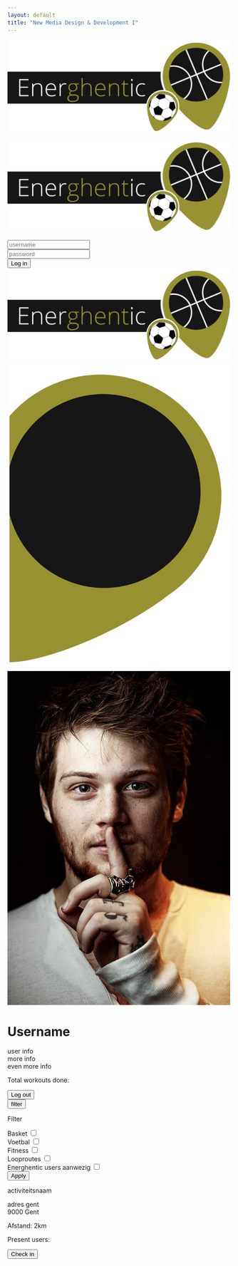 ```yaml
---
layout: default
title: "New Media Design & Development I"
---
```

<div id="container__maps">
</div>
<!--  LOGO HEADER CONTAINER -->
<div class="container header__block offCanvas__top">
    <div class="row">
        <div class="column-12">
            <img src="assets/logo_energhentic.svg" class="logo__main" alt="logo Energhentic">
            <p class="align__middle"><i class="fa fa-chevron-down user__template--close" aria-hidden="true"></i></p>
        </div>
    </div>
</div>


<!--  LOGIN CONTAINER -->
<div class="container login__block offCanvas__top--open">
    <div class="row">
        <div class="column-12">
            <img src="assets/logo_energhentic.svg" class="logo__main" alt="logo Energhentic">
        </div>
        <div class="column-12 ">
            <form id="frm-login">
            <p class="text__error login__error"></p>
            <div class="login__inputGroup">
                <input class="login__input input__base" type="text" id="txtUserName" name="txtUserName" placeholder="username">
            </div>
            <div class="login__inputGroup">
                <input class="login__input input__base" type="password" id="txtPassWord" name="txtPassWord"  placeholder="password">
            </div>
            <button class="login__submitButton button__base input__base" type="submit">
                Log in
            </button>
            </form>
        </div>
    </div>
</div>
<!--  USER CONTAINER -->
<div class="container user__template offCanvas__top">
    <div class="row">
        <div class="column-12">
            <img src="assets/logo_energhentic.svg" class="logo__main" alt="logo Energhentic">
        </div>
    </div>
    <div class="row">
        <div class="column-12 clearfix">
            <div class="user__img-clipArt">
                <img src="assets/user_img_setting.svg" alt="user image setting" class="user__imgSetting">
                <div class="user__img-container">
                    <img src="assets/user_placeholder_danny.jpg" alt="user image" class="user__imgPlaceholder">
                </div>
            </div>
            <div class="user__data">
                <h1 class="user__username">Username</h1>
                <p class="user__info">user info <br>more info<br> even more info</p>
                <p class="user__workoutCount text__accent">Total workouts done: </p>
                 <button id="logout__submitButton" class="button__base logout__submitButton" type="submit">
                Log out
                        </button>
                        <i class="fa fa-chevron-up user__template--close" aria-hidden="true"></i>
            </div>
        </div>
    </div>
     
</div>


<!-- filter container -->
<div class="container filter__block offCanvas__bottom--hidden">
    <div class="row">
        <div class="column-12 ">
            <button type="submit" class="input__base button__base filter__openButton">filter</button>
            <form id="frm-filter">
                <p class="text__accent submenu__title">Filter</p>
                <div class="inputGroup">
                    <label for="filter__basket">Basket</label>
                    <input class="" id="filter__basket" type="checkbox" name="filter__basket">
                </div>
                <div class="inputGroup">
                    <label for="filter__voetbal">Voetbal</label>
                    <input class="" id="filter__voetbal" type="checkbox" name="filter__voetbal">
                </div>
                <div class="inputGroup">
                    <label for="filter__fitness">Fitness</label>
                    <input class="" id="filter__fitness" type="checkbox" name="filter__fitness">
                </div>
                <div class="inputGroup">
                    <label for="filter__loop">Looproutes</label>
                    <input class="" id="filter__loop" type="checkbox" name="filter__loop">
                </div>
                <div class="inputGroup">
                    <label for="filter__users">Energhentic users aanwezig</label>
                    <input class="" id="filter__users" type="checkbox" name="filter__users">
                </div>
                <button type="submit" class="input__base button__base filter__submitButton">Apply</button>
            </form>
        </div>
    </div>
</div>

<!-- sports activity container -->
<div class="container activityDetail__block offCanvas__bottom--hiddenDeep">
    <div class="row">
        <div class="column-12 activity__detail--extra">
            <a class="activity__detail--close fa fa-times"></a>
        </div>
        <div class="column-12 activity__detail--container">
            <p class="text__accent submenu__title activity__detail--title">activiteitsnaam</p>
            <p class="activity__detail--adress">adres gent<br>9000 Gent</p>
            <p class="activity__detail--description"></p>
            <p class="activity__detail--distance">Afstand: 2km</p>
            <p class="text__accent submenu__title activity__detail--present">Present users:</p>
            <div class="activity__detail--userContainer"></div>
            <button type="submit">Check in</button>
        </div>
        <div class="column-12 activity__detail--weather">
        </div>
    </div>
</div>